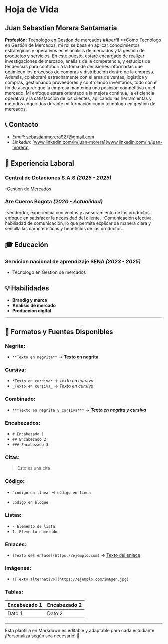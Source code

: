 # Hoja de Vida

## Juan Sebastian Morera Santamaria 
**Profesión:** Tecnologo en Gestion de mercados
##perfil
**Como Tecnólogo en Gestión de Mercados, mi rol se basa en aplicar conocimientos estratégicos y operativos en el análisis de mercados y la gestión de productos y servicios. En este puesto, estaré encargado de realizar investigaciones de mercado, análisis de la competencia, y estudios de tendencias para contribuir a la toma de decisiones informadas que optimicen los procesos de compras y distribución dentro de la empresa. Además, colaboraré estrechamente con el área de ventas, logística y compras, gestionando proveedores y controlando inventarios, todo con el fin de asegurar que la empresa mantenga una posición competitiva en el mercado. Mi enfoque estará orientado a la mejora continua, la eficiencia operativa y la satisfacción de los clientes, aplicando las herramientas y métodos adquiridos durante mi formación como tecnólogo en gestión de mercados.

## 📞 Contacto
- *Email:* [sebastianmorera927@gmail.com](mailto:sebastianmorera927@gmail.com)
- *LinkedIn:* [www.linkedin.com/in/juan-morera](www.linkedin.com/in/juan-morera)


## 🏢 Experiencia Laboral

### **Central de Dotaciones S.A.S** _(2025 - 2025)_
-Gestion de Mercados 

### **Are Cueros Bogota** _(2020 - Actualidad)_
-venderdor, experiencia con ventas y asesoramiento de los productos, enfoque en satisfacer la necesidad del cliente.
-Comunicación efectiva, habiliadad de comunicación, lo que permite explicar de manera clara y sencilla las caracteristicas y beneficios de los productos.

## 🎓 Educación
### **Servicion nacional de aprendizaje SENA** _(2023 - 2025)_
- Tecnologo en Gestion de mercados

## 💡 Habilidades
- **Brandig y marca**
- **Analisis de mercado**
- **Produccion digital**

---

## 🎨 Formatos y Fuentes Disponibles

### **Negrita:**
- `**Texto en negrita**` → **Texto en negrita**

### **Cursiva:**
- `*Texto en cursiva*` → *Texto en cursiva*
- `_Texto en cursiva_` → _Texto en cursiva_

### **Combinado:**
- `***Texto en negrita y cursiva***` → ***Texto en negrita y cursiva***

### **Encabezados:**
- `# Encabezado 1`
- `## Encabezado 2`
- `### Encabezado 3`

### **Citas:**
> Esto es una cita

### **Código:**
- `` `código en línea` `` → `código en línea`
- ```
  Código en bloque
  ```

### **Listas:**
- `- Elemento de lista`
- `1. Elemento numerado`

### **Enlaces:**
- `[Texto del enlace](https://ejemplo.com)` → [Texto del enlace](https://ejemplo.com)

### **Imágenes:**
- `![Texto alternativo](https://ejemplo.com/imagen.jpg)`

### **Tablas:**
| Encabezado 1 | Encabezado 2 |
|-------------|-------------|
| Dato 1     | Dato 2      |

---

Esta plantilla en Markdown es editable y adaptable para cada estudiante. ¡Personaliza según sea necesario! 🎯

